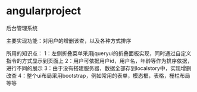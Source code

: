 # angularproject
后台管理系统

主要实现功能：对用户的增删该查，以及各种方式排序

所用的知识点：
1：左侧折叠菜单采用jqueryui的折叠面板实现，同时通过自定义指令的方式显示到页面上
2：用户可依据用户id，用户名，年龄等作为排序依据，进行不同的展示
3：由于没有搭建服务器，数据全部存到localstory中，实现增删改查
4：整个ui布局采用bootstrap，例如常用的表单，模态框，表格，栅栏布局等等

